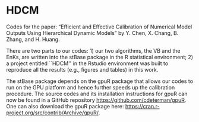 # HDCM
Codes for the paper: “Efficient and Effective Calibration of Numerical Model Outputs Using Hierarchical Dynamic Models” by Y. Chen, X. Chang, B. Zhang, and H. Huang. 

There are two parts to our codes: 1) our two algorithms, the VB and the EnKs, are written into the stBase package in the R statistical environment; 2) a project entitled ``HDCM'' in the Rstudio environment was built to reproduce all the results (e.g., figures and tables) in this work. 

The stBase package depends on the gpuR package that allows our codes to run on the GPU platform and hence further speeds up the calibration procedure. The source codes and its installation instructions for gpuR can now be found in a GitHub repository https://github.com/cdeterman/gpuR. One can also download the gpuR package here: https://cran.r-project.org/src/contrib/Archive/gpuR/.
